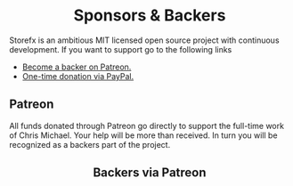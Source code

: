 <h1 align="center">Sponsors &amp; Backers</h1>

Storefx is an ambitious MIT licensed open source project with continuous development. If you want to support go to the following links



- [Become a backer on Patreon.](https://www.patreon.com/chrismperez)
- [One-time donation via PayPal.](https://www.paypal.me/chrismperezsantiago?locale.x=en_US)


## Patreon
All funds donated through Patreon go directly to support the full-time work of Chris Michael. Your help will be more than received. In turn you will be recognized as a backers part of the project.

<h2 align="center">Backers via Patreon</h2>
